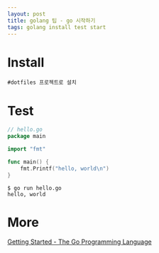```yaml
---
layout: post
title: golang 팁 - go 시작하기
tags: golang install test start
---
```


# Install
```
#dotfiles 프로젝트로 설치
```

# Test
```go
// hello.go
package main

import "fmt"

func main() {
	fmt.Printf("hello, world\n")
}
```

```
$ go run hello.go
hello, world
```


# More
[Getting Started - The Go Programming Language](https://golang.org/doc/install)
